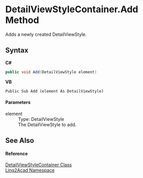 # DetailViewStyleContainer.Add Method 
 

Adds a newly created DetailViewStyle.

## Syntax

**C#**<br />
``` C#
public void Add(DetailViewStyle element)
```

**VB**<br />
``` VB
Public Sub Add (element As DetailViewStyle)
```


#### Parameters
<dl><dt>element</dt><dd>Type: DetailViewStyle<br />The DetailViewStyle to add.</dd></dl>

## See Also


#### Reference
<a href="T_Linq2Acad_DetailViewStyleContainer.md">DetailViewStyleContainer Class</a><br /><a href="N_Linq2Acad.md">Linq2Acad Namespace</a><br />
